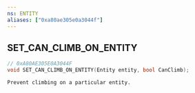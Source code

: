 ```yaml
---
ns: ENTITY
aliases: ["0xa80ae305e0a3044f"]
---
```

## SET_CAN_CLIMB_ON_ENTITY

```c
// 0xA80AE305E0A3044F
void SET_CAN_CLIMB_ON_ENTITY(Entity entity, bool CanClimb);
```

```
Prevent climbing on a particular entity.
```
